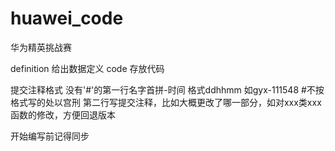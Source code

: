 # huawei_code
华为精英挑战赛

definition 给出数据定义
code 存放代码

提交注释格式 没有'#'的第一行名字首拼-时间 格式ddhhmm 如gyx-111548 #不按格式写的处以宫刑
            第二行写提交注释，比如大概更改了哪一部分，如对xxx类xxx函数的修改，方便回退版本

开始编写前记得同步
